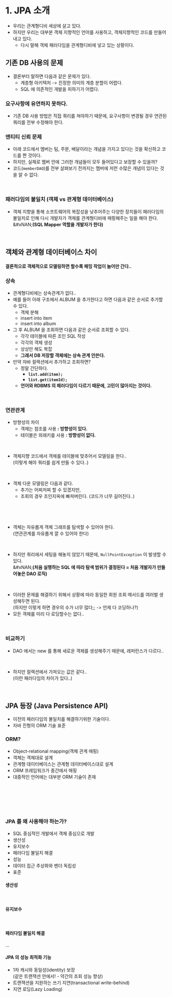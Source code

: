 # 1. JPA 소개

* 우리는 관계형디비 세상에 살고 있다.&#x20;
* 하지만 우리는 대부분 객체 지향적인 언어를 사용하고, 객체지향적인 코드를 만들어내고 있다.&#x20;
  * 다시 말해 객체 패러다임을 관계형디비에 넣고 있는 상황이다.&#x20;

## 기존 DB 사용의 문제&#x20;

* 결론부터 말하면 다음과 같은 문제가 있다.&#x20;
  * 계층형 아키텍처 -> 진정한 의미의 계층 분할이 어렵다.&#x20;
  * SQL 에 의존적인 개발을 피하기가 어렵다.&#x20;

### 요구사항에 유연하지 못하다.&#x20;

* 기존 DB 사용 방법은 직접 쿼리를 쳐야하기 때문에, 요구사항이 변경될 경우 연관된 쿼리를 전부 수정해야 한다.&#x20;

### 엔티티 신뢰 문제&#x20;

* 아래 코드에서 멤버는 팀, 주문, 배달이라는 개념을 가지고 있다는 것을 확신하고 코드를 짠 것이다.&#x20;
* 하지만, 실제로 멤버 안에 그러한 개념들이 모두 들어있다고 보장할 수 있을까?
* 코드(`memberDAO`)를 전부 살펴보기 전까지는 멤버에 저런 수많은 개념이 있다는 것을 알 수 없다.&#x20;

<figure><img src="../../../.gitbook/assets/스크린샷 2025-01-21 11.57.55.png" alt=""><figcaption></figcaption></figure>

### 패러다임의 불일치 (객체 vs 관계형 데이터베이스)

* 객체 지향을 통해 소프트웨어의 복잡성을 낮추어주는 다양한 장치들이 패러다임의 불일치로 인해 다시 개발자가 객체를 관계형디비에 매핑해주는 일을 해야 한다. \
  &#xNAN;**(SQL Mapper 역할을 개발자가 한다)**

<figure><img src="../../../.gitbook/assets/스크린샷 2025-01-21 12.02.22.png" alt=""><figcaption></figcaption></figure>

## 객체와 관계형 데이터베이스 차이&#x20;

#### 결론적으로 객체적으로 모델링하면 할수록 패밍 작업이 늘어만 간다..&#x20;

### **상속**

* 관계형디비에는 상속관계가 없다..&#x20;
* 예를 들어 아래 구조에서 ALBUM 을 추가한다고 하면 다음과 같은 순서로 추가할 수 있다.&#x20;
  * 객체 분해&#x20;
  * insert into item
  * insert into album
* 그 후 ALBUM 을 조회하면 다음과 같은 순서로 조회할 수 있다.&#x20;
  * 각각 테이블에 따른 조인 SQL 작성&#x20;
  * 각각의 객체 생성&#x20;
  * 상상만 해도 복잡&#x20;
  * **그래서 DB 저장할 객체에는 상속 관계 안쓴다.**
* 만약 자바 컬렉션에서 추가하고 조회하면?&#x20;
  * 정말 간단하다.&#x20;
    * **`list.add(item);`**&#x20;
    * **`list.get(itemId);`**
  * **언어와 RDBMS 의 패러다임이 다르기 때문에, 고민이 많아지는 것이다.**&#x20;

<figure><img src="../../../.gitbook/assets/스크린샷 2025-01-21 12.06.08.png" alt=""><figcaption></figcaption></figure>

### **연관관계**&#x20;

* 방향성의 차이&#x20;
  * 객체는 참조를 사용 **: 방향성이 있다.**&#x20;
  * 테이블은 외래키를 사용 **: 방향성이 없다.**

<figure><img src="../../../.gitbook/assets/스크린샷 2025-01-21 12.15.16.png" alt=""><figcaption></figcaption></figure>

* 객체지향 코드에서 객체를 테이블에 맞추어서 모델링을 한다.. \
  (이렇게 해야 쿼리를 쉽게 만들 수 있다..)&#x20;

<figure><img src="../../../.gitbook/assets/스크린샷 2025-01-21 12.17.41.png" alt=""><figcaption></figcaption></figure>

* 객체 다운 모델링은 다음과 같다.&#x20;
  * 추가는 어찌저찌 할 수 있겠지만,&#x20;
  * 조회의 경우 조인지옥에 빠져버린다. (코드가 너무 길어진다..)&#x20;

<figure><img src="../../../.gitbook/assets/스크린샷 2025-01-21 12.20.04.png" alt=""><figcaption></figcaption></figure>

<figure><img src="../../../.gitbook/assets/스크린샷 2025-01-21 12.22.33.png" alt=""><figcaption></figcaption></figure>

* 객체는 자유롭게 객체 그래프를 탐색할 수 있어야 한다. \
  (연관관계를 자유롭게 깔 수 있어야 한다)&#x20;

<figure><img src="../../../.gitbook/assets/스크린샷 2025-01-21 12.25.49.png" alt=""><figcaption></figcaption></figure>

* 하지만 쿼리에서 세팅을 해놓지 않았기 때문에, `NullPointException` 이 발생할 수 있다. \
  &#xNAN;**(처음 실행하는 SQL 에 따라 탐색 범위가 결정된다 = 처음 개발자가 만들어놓은 DAO 로직)**&#x20;

<figure><img src="../../../.gitbook/assets/스크린샷 2025-01-21 12.27.32.png" alt=""><figcaption></figcaption></figure>

* 이러한 문제를 해결하기 위해서 상황에 따라 동일한 회원 조회 메서드를 여러벌 생성해두면 된다. \
  (하지만 이렇게 하면 경우의 수가 너무 많다;; -> 언제 다 코딩하나?)&#x20;
* 모든 객체를 미리 다 로딩할수는 없다..&#x20;

<figure><img src="../../../.gitbook/assets/스크린샷 2025-01-21 12.29.19.png" alt=""><figcaption></figcaption></figure>

### 비교하기&#x20;

* DAO 에서는 new 를 통해 새로운 객체를 생성해주기 때문에, 레퍼런스가 다르다..&#x20;

<figure><img src="../../../.gitbook/assets/스크린샷 2025-01-21 12.30.14.png" alt=""><figcaption></figcaption></figure>

* 하지만 컬렉션에서 가져오는 값은 같다.. \
  (이런 패러다임의 차이가 있다..)&#x20;

<figure><img src="../../../.gitbook/assets/스크린샷 2025-01-21 12.31.04.png" alt=""><figcaption></figcaption></figure>

## JPA 등장 (Java Persistence API)&#x20;

* 이전의 패러다임의 불일치를 해결하기위한 기술이다.&#x20;
* 자바 진형의 ORM 기술 표준&#x20;

### ORM?&#x20;

* Object-relational mapping(객체 관계 매핑)&#x20;
* 객체는 객체대로 설계&#x20;
* 관계형 데이터베이스는 관계형 데이터베이스대로 설계&#x20;
* ORM 프레임워크가 중간에서 매핑&#x20;
* 대중적인 언어에는 대부분 ORM 기술이 존재&#x20;

<figure><img src="../../../.gitbook/assets/스크린샷 2025-01-21 12.35.14.png" alt=""><figcaption></figcaption></figure>

<figure><img src="../../../.gitbook/assets/스크린샷 2025-01-21 12.35.43.png" alt=""><figcaption></figcaption></figure>

<figure><img src="../../../.gitbook/assets/스크린샷 2025-01-21 12.36.59.png" alt=""><figcaption></figcaption></figure>

### JPA 를 왜 사용해야 하는가?&#x20;

* SQL 중심적인 개발에서 객체 중심으로 개발&#x20;
* 생산성
* 유지보수
* 패러다임 불일치 해결
* 성능
* 데이터 접근 추상화와 벤더 독립성
* 표준&#x20;

#### 생산성&#x20;

<figure><img src="../../../.gitbook/assets/스크린샷 2025-01-21 12.44.53.png" alt=""><figcaption></figcaption></figure>

#### 유지보수&#x20;

<figure><img src="../../../.gitbook/assets/스크린샷 2025-01-21 12.45.55.png" alt=""><figcaption></figcaption></figure>

#### 패러다임 불일치 해결

...

#### JPA 의 성능 최적화 기능&#x20;

* 1차 캐시와 동일성(identity) 보장 \
  (같은 트랜잭션 안에서! - 약간의 조회 성능 향상)&#x20;
* 트랜잭션을 지원하는 쓰기 지연(transactional write-behind)&#x20;
* 지연 로딩(Lazy Loading)
